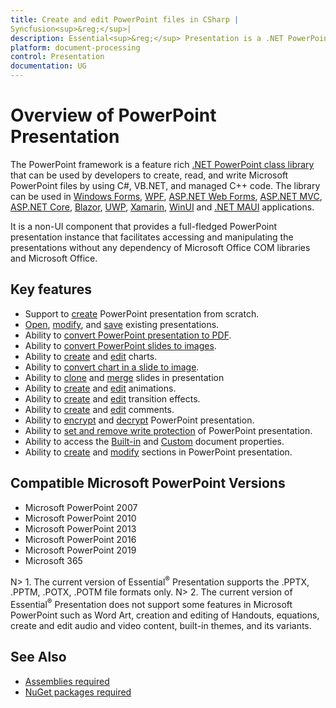 ```yaml
---
title: Create and edit PowerPoint files in CSharp |
Syncfusion<sup>&reg;</sup>|
description: Essential<sup>&reg;</sup> Presentation is a .NET PowerPoint library to create, read, edit, & convert PowerPoint files in WinForms, WPF, UWP, ASP.NET Core & Xamarin applications
platform: document-processing
control: Presentation
documentation: UG
---
```

# Overview of PowerPoint Presentation

The PowerPoint framework is a feature rich [.NET PowerPoint class library](https://www.syncfusion.com/document-processing/powerpoint-framework/net) that can be used by developers to create, read, and write Microsoft PowerPoint files by using C#, VB.NET, and managed C++ code. The library can be used in [Windows Forms](https://help.syncfusion.com/document-processing/powerpoint/powerpoint-library/net/create-read-edit-powerpoint-files-in-windows-forms), [WPF](https://help.syncfusion.com/document-processing/powerpoint/powerpoint-library/net/create-read-edit-powerpoint-files-in-wpf), [ASP.NET Web Forms](https://help.syncfusion.com/document-processing/powerpoint/powerpoint-library/net/create-read-edit-powerpoint-files-in-asp-net-web-forms), [ASP.NET MVC](https://help.syncfusion.com/document-processing/powerpoint/powerpoint-library/net/create-read-edit-powerpoint-files-in-asp-net-mvc), [ASP.NET Core](https://help.syncfusion.com/document-processing/powerpoint/powerpoint-library/net/create-read-edit-powerpoint-files-in-asp-net-core-c-sharp), [Blazor](https://help.syncfusion.com/document-processing/powerpoint/powerpoint-library/net/create-read-edit-powerpoint-files-in-blazor), [UWP](https://help.syncfusion.com/document-processing/powerpoint/powerpoint-library/net/create-read-edit-powerpoint-files-in-uwp), [Xamarin](https://help.syncfusion.com/document-processing/powerpoint/powerpoint-library/net/create-read-edit-powerpoint-files-in-xamarin), [WinUI](https://help.syncfusion.com/document-processing/powerpoint/powerpoint-library/net/create-read-edit-powerpoint-files-in-winui) and [.NET MAUI](https://help.syncfusion.com/document-processing/powerpoint/powerpoint-library/net/create-read-edit-powerpoint-files-in-maui) applications.

It is a non-UI component that provides a full-fledged PowerPoint presentation instance that facilitates accessing and manipulating the presentations without any dependency of Microsoft Office COM libraries and Microsoft Office.

## Key features

* Support to [create](https://help.syncfusion.com/document-processing/powerpoint/powerpoint-library/net/getting-started#creating-a-simple-powerpoint-presentation-with-basic-elements-from-scratch) PowerPoint presentation from scratch.
* [Open](https://help.syncfusion.com/document-processing/powerpoint/powerpoint-library/net/loading-and-saving-the-presentation#opening-an-existing-presentation-from-file-system), [modify](https://help.syncfusion.com/document-processing/powerpoint/powerpoint-library/net/working-with-powerpoint-presentation), and [save](https://help.syncfusion.com/document-processing/powerpoint/powerpoint-library/net/loading-and-saving-the-presentation#saving-a-powerpoint-presentation-to-file-system) existing presentations.
* Ability to [convert PowerPoint presentation to PDF](https://help.syncfusion.com/document-processing/powerpoint/conversions/powerpoint-to-pdf/net/presentation-to-pdf).
* Ability to [convert PowerPoint slides to images](https://help.syncfusion.com/document-processing/powerpoint/conversions/powerpoint-to-image/net/presentation-to-image).
* Ability to [create](https://help.syncfusion.com/document-processing/powerpoint/powerpoint-library/net/working-with-charts#creating-a-chartfrom-scratch) and [edit](https://help.syncfusion.com/document-processing/powerpoint/powerpoint-library/net/working-with-charts#editing-the-chart-data) charts.
* Ability to [convert chart in a slide to image](https://help.syncfusion.com/document-processing/powerpoint/powerpoint-library/net/working-with-charts#chart-to-image-conversion).
* Ability to [clone](https://help.syncfusion.com/document-processing/powerpoint/powerpoint-library/net/working-with-slide#cloning-slide) and [merge](https://help.syncfusion.com/document-processing/powerpoint/powerpoint-library/net/working-with-slide#merging-slide) slides in presentation
* Ability to [create](https://help.syncfusion.com/document-processing/powerpoint/powerpoint-library/net/working-with-animation) and [edit](https://help.syncfusion.com/document-processing/powerpoint/powerpoint-library/net/working-with-animation#edit-existing-animation-effect) animations.
* Ability to [create](https://help.syncfusion.com/document-processing/powerpoint/powerpoint-library/net/create-edit-slide-transitions-in-powerpoint-presentation-slides-cs-vb-net#set-a-transition-effect-to-a-powerpoint-slide) and [edit](https://help.syncfusion.com/document-processing/powerpoint/powerpoint-library/net/create-edit-slide-transitions-in-powerpoint-presentation-slides-cs-vb-net#modify-a-transition-effect-applied-to-a-powerpoint-slide) transition effects.
* Ability to [create](https://help.syncfusion.com/document-processing/powerpoint/powerpoint-library/net/comments#adding-a-comment) and [edit](https://help.syncfusion.com/document-processing/powerpoint/powerpoint-library/net/comments#modifying-the-comment) comments.
* Ability to [encrypt](https://help.syncfusion.com/document-processing/powerpoint/powerpoint-library/net/security#encrypting-with-password) and [decrypt](https://help.syncfusion.com/document-processing/powerpoint/powerpoint-library/net/security#decrypting-the-powerpoint-presentation) PowerPoint presentation.
* Ability to [set and remove write protection](https://help.syncfusion.com/document-processing/powerpoint/powerpoint-library/net/security#write-protection) of PowerPoint presentation.
* Ability to access the [Built-in](https://help.syncfusion.com/document-processing/powerpoint/powerpoint-library/net/working-with-powerpoint-presentation#working-with-powerpoint-presentation-properties) and [Custom](https://help.syncfusion.com/document-processing/powerpoint/powerpoint-library/net/working-with-powerpoint-presentation#custom-document-properties) document properties.
* Ability to [create](https://help.syncfusion.com/document-processing/powerpoint/powerpoint-library/net/working-with-sections#creating-a-section) and [modify](https://help.syncfusion.com/document-processing/powerpoint/powerpoint-library/net/working-with-sections) sections in PowerPoint presentation.

## Compatible Microsoft PowerPoint Versions

* Microsoft PowerPoint 2007
* Microsoft PowerPoint 2010
* Microsoft PowerPoint 2013
* Microsoft PowerPoint 2016
* Microsoft PowerPoint 2019
* Microsoft 365


N> 1. The current version of Essential<sup>&reg;</sup> Presentation supports the .PPTX, .PPTM, .POTX, .POTM file formats only.
N> 2. The current version of Essential<sup>&reg;</sup> Presentation does not support some features in Microsoft PowerPoint such as Word Art, creation and editing of Handouts, equations, create and edit audio and video content, built-in themes, and its variants.

## See Also

* [Assemblies required](https://help.syncfusion.com/document-processing/powerpoint/powerpoint-library/net/assemblies-required)
* [NuGet packages required](https://help.syncfusion.com/document-processing/powerpoint/powerpoint-library/net/nuget-packages-required)
